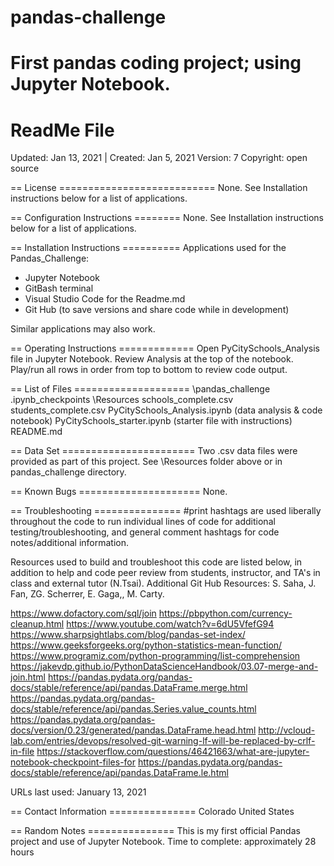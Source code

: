 # pandas-challenge
First pandas coding project; using Jupyter Notebook.
================
ReadMe File
================

Updated: Jan 13, 2021 | Created: Jan 5, 2021
Version: 7
Copyright: open source

== License ===========================
None. See Installation instructions below for a list of applications.


== Configuration Instructions ========
None. See Installation instructions below for a list of applications.


== Installation Instructions ==========
Applications used for the Pandas_Challenge:
- Jupyter Notebook
- GitBash terminal
- Visual Studio Code for the Readme.md
- Git Hub (to save versions and share code while in development)

Similar applications may also work.


== Operating Instructions =============
Open PyCitySchools_Analysis file in Jupyter Notebook.
Review Analysis at the top of the notebook.
Play/run all rows in order from top to bottom to review code output.


== List of Files ====================
\pandas_challenge
    \.ipynb_checkpoints
    \Resources
        schools_complete.csv
        students_complete.csv
    PyCitySchools_Analysis.ipynb (data analysis & code notebook)
    PyCitySchools_starter.ipynb (starter file with instructions)
    README.md


== Data Set =======================
Two .csv data files were provided as part of this project.
See \Resources folder above or in pandas_challenge directory.


== Known Bugs =====================
None.


== Troubleshooting ===============
#print hashtags are used liberally throughout the code to run individual lines of code for additional testing/troubleshooting, and general comment hashtags for code notes/additional information.

Resources used to build and troubleshoot this code are listed below, in addition to help and code peer review from students, instructor, and TA's in class and external tutor (N.Tsai). Additional Git Hub Resources: S. Saha, J. Fan, ZG. Scherrer, E. Gaga,, M. Carty.

https://www.dofactory.com/sql/join
https://pbpython.com/currency-cleanup.html
https://www.youtube.com/watch?v=6dU5VfefG94
https://www.sharpsightlabs.com/blog/pandas-set-index/
https://www.geeksforgeeks.org/python-statistics-mean-function/
https://www.programiz.com/python-programming/list-comprehension
https://jakevdp.github.io/PythonDataScienceHandbook/03.07-merge-and-join.html
https://pandas.pydata.org/pandas-docs/stable/reference/api/pandas.DataFrame.merge.html
https://pandas.pydata.org/pandas-docs/stable/reference/api/pandas.Series.value_counts.html
https://pandas.pydata.org/pandas-docs/version/0.23/generated/pandas.DataFrame.head.html
http://vcloud-lab.com/entries/devops/resolved-git-warning-lf-will-be-replaced-by-crlf-in-file
https://stackoverflow.com/questions/46421663/what-are-jupyter-notebook-checkpoint-files-for
https://pandas.pydata.org/pandas-docs/stable/reference/api/pandas.DataFrame.le.html

URLs last used: January 13, 2021



== Contact Information ===============
Colorado   United States


== Random Notes ===============
This is my first official Pandas project and use of Jupyter Notebook.
Time to complete: approximately 28 hours

